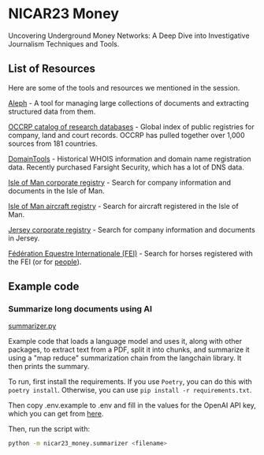 # NICAR23 Money

Uncovering Underground Money Networks: A Deep Dive into Investigative Journalism Techniques and Tools.

## List of Resources

Here are some of the tools and resources we mentioned in the session.

[Aleph](https://github.com/alephdata/aleph) - A tool for managing large collections of documents and extracting structured data from them.

[OCCRP catalog of research databases](https://id.occrp.org/databases/) - Global index of public registries for company, land and court records. OCCRP has pulled together over 1,000 sources from 181 countries.

[DomainTools](https://www.domaintools.com/) - Historical WHOIS information and domain name registration data. Recently purchased Farsight Security, which has a lot of DNS data.

[Isle of Man corporate registry](https://services.gov.im/ded/services/companiesregistry/companysearch.iom) - Search for company information and documents in the Isle of Man.

[Isle of Man aircraft registry](https://ardis.iomaircraftregistry.com/register/search) - Search for aircraft registered in the Isle of Man.

[Jersey corporate registry](https://www.jerseyfsc.org/registry/registry-entities/) - Search for company information and documents in Jersey.

[Fédération Equestre Internationale (FEI)](https://data.fei.org/Horse/Search.aspx) - Search for horses registered with the FEI (or for [people](https://data.fei.org/Person/Search.aspx)).

## Example code

### Summarize long documents using AI

[summarizer.py](nicar23_money/summarizer.py)

Example code that loads a language model and uses it, along with other packages, to extract text from a PDF, split it into chunks, and summarize it using a "map reduce" summarization chain from the langchain library. It then prints the summary.

To run, first install the requirements. If you use `Poetry`, you can do this with `poetry install`. Otherwise, you can use `pip install -r requirements.txt`.

Then copy .env.example to .env and fill in the values for the OpenAI API key, which you can get from [here](https://platform.openai.com/).

Then, run the script with:

```bash
python -m nicar23_money.summarizer <filename>
```
